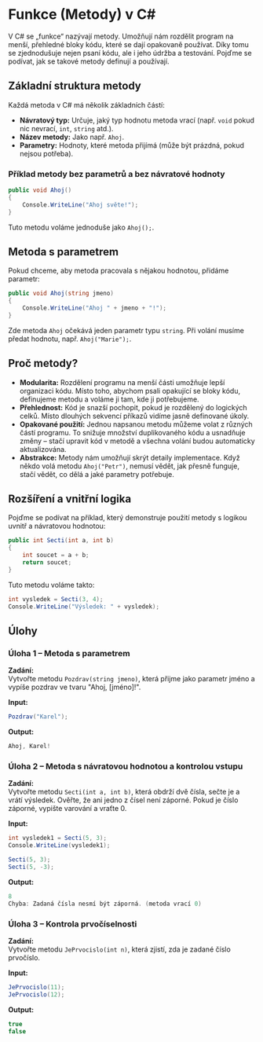 
# Funkce (Metody) v C#

V C# se „funkce“ nazývají metody. Umožňují nám rozdělit program na menší, přehledné bloky kódu, které se dají opakovaně používat. Díky tomu se zjednodušuje nejen psaní kódu, ale i jeho údržba a testování. Pojďme se podívat, jak se takové metody definují a používají.

## Základní struktura metody

Každá metoda v C# má několik základních částí:

- **Návratový typ:** Určuje, jaký typ hodnotu metoda vrací (např. `void` pokud nic nevrací, `int`, `string` atd.).
- **Název metody:** Jako např. `Ahoj`.
- **Parametry:** Hodnoty, které metoda přijímá (může být prázdná, pokud nejsou potřeba).

### Příklad metody bez parametrů a bez návratové hodnoty

``` csharp
public void Ahoj()
{
    Console.WriteLine("Ahoj světe!");
}
```

Tuto metodu voláme jednoduše jako `Ahoj();`.

## Metoda s parametrem

Pokud chceme, aby metoda pracovala s nějakou hodnotou, přidáme parametr:

``` csharp
public void Ahoj(string jmeno)
{
    Console.WriteLine("Ahoj " + jmeno + "!");
}
```

Zde metoda `Ahoj` očekává jeden parametr typu `string`. Při volání musíme předat hodnotu, např. `Ahoj("Marie");`.

## Proč metody?

- **Modularita:** Rozdělení programu na menší části umožňuje lepší organizaci kódu. Místo toho, abychom psali opakující se bloky kódu, definujeme metodu a voláme ji tam, kde ji potřebujeme.
- **Přehlednost:** Kód je snazší pochopit, pokud je rozdělený do logických celků. Místo dlouhých sekvencí příkazů vidíme jasně definované úkoly.
- **Opakované použití:** Jednou napsanou metodu můžeme volat z různých částí programu. To snižuje množství duplikovaného kódu a usnadňuje změny – stačí upravit kód v metodě a všechna volání budou automaticky aktualizována.
- **Abstrakce:** Metody nám umožňují skrýt detaily implementace. Když někdo volá metodu `Ahoj("Petr")`, nemusí vědět, jak přesně funguje, stačí vědět, co dělá a jaké parametry potřebuje.

## Rozšíření a vnitřní logika

Pojďme se podívat na příklad, který demonstruje použití metody s logikou uvnitř a návratovou hodnotou:

``` csharp
public int Secti(int a, int b)
{
    int soucet = a + b;
    return soucet;
}
```

Tuto metodu voláme takto:

``` csharp
int vysledek = Secti(3, 4);
Console.WriteLine("Výsledek: " + vysledek);
```

## Úlohy

### Úloha 1 – Metoda s parametrem

**Zadání:**  
Vytvořte metodu `Pozdrav(string jmeno)`, která přijme jako parametr jméno a vypíše pozdrav ve tvaru "Ahoj, [jméno]!".

**Input:**

``` cs
Pozdrav("Karel");
```

**Output:**
``` cs
Ahoj, Karel!
```
### Úloha 2 – Metoda s návratovou hodnotou a kontrolou vstupu

**Zadání:**  
Vytvořte metodu `Secti(int a, int b)`, která obdrží dvě čísla, sečte je a vrátí výsledek. Ověřte, že ani jedno z čísel není záporné. Pokud je číslo záporné, vypište varování a vraťte 0.

**Input:**
```csharp
int vysledek1 = Secti(5, 3);
Console.WriteLine(vysledek1); 
```
```csharp
Secti(5, 3);
Secti(5, -3);
```

**Output:**
```cs
8  
Chyba: Zadaná čísla nesmí být záporná. (metoda vrací 0)
```
### Úloha 3 – Kontrola prvočíselnosti

**Zadání:**  
Vytvořte metodu `JePrvocislo(int n)`, která zjistí, zda je zadané číslo prvočíslo.

**Input:**

``` csharp
JePrvocislo(11);
JePrvocislo(12);
```

**Output:**
``` cs
true  
false
```